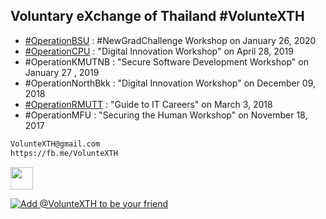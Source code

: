 ## Voluntary eXchange of Thailand #VolunteXTH

+ [#OperationBSU](OperationBSU) : #NewGradChallenge Workshop on January 26, 2020
+ [#OperationCPU](OperationCPU) : "Digital Innovation Workshop" on April 28, 2019
+ #OperationKMUTNB : "Secure Software Development Workshop" on January 27 , 2019
+ #OperationNorthBkk : "Digital Innovation Workshop" on December 09, 2018 
+ [#OperationRMUTT](https://youtu.be/9-vCHJvjWBU) : "Guide to IT Careers" on March 3, 2018
+ #OperationMFU : "Securing the Human Workshop" on November 18, 2017 

```markdown
VolunteXTH@gmail.com
https://fb.me/VolunteXTH
```
<a href="https://lin.ee/cnIgUj4"><img height="36" border="0" src="https://scdn.line-apps.com/n/line_add_friends/btn/th.png"></a>

[![](https://scdn.line-apps.com/n/line_add_friends/btn/th.png "Add @VolunteXTH to be your friend")](https://lin.ee/cnIgUj4)